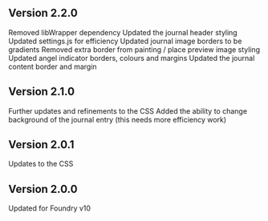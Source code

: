 ## Version 2.2.0

Removed libWrapper dependency
Updated the journal header styling
Updated settings.js for efficiency
Updated journal image borders to be gradients
Removed extra border from painting / place preview image styling
Updated angel indicator borders, colours and margins
Updated the journal content border and margin

## Version 2.1.0

Further updates and refinements to the CSS
Added the ability to change background of the journal entry (this needs more efficiency work)

## Version 2.0.1

Updates to the CSS

## Version 2.0.0

Updated for Foundry v10
